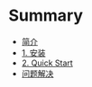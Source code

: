 # Summary
* [简介](README.md)
* [1. 安装](1.install.md)
* [2. Quick Start](2.quick-start.md)
* [问题解决](questions.md)

